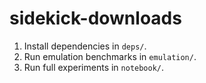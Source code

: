 # sidekick-downloads

1. Install dependencies in `deps/`.
2. Run emulation benchmarks in `emulation/`.
3. Run full experiments in `notebook/`.
